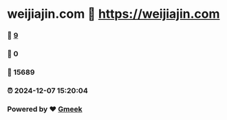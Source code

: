# weijiajin.com :link: https://weijiajin.com 
### :page_facing_up: [9](https://weijiajin.com/tag.html) 
### :speech_balloon: 0 
### :hibiscus: 15689 
### :alarm_clock: 2024-12-07 15:20:04 
### Powered by :heart: [Gmeek](https://github.com/Meekdai/Gmeek)
